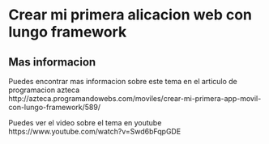 Crear mi primera alicacion web con lungo framework
=============

<h2>Mas informacion</h2>
<p>Puedes encontrar mas informacion sobre este tema en el articulo de programacion azteca<br>
http://azteca.programandowebs.com/moviles/crear-mi-primera-app-movil-con-lungo-framework/589/</p>
<p>Puedes ver el video sobre el tema en youtube<br>
https://www.youtube.com/watch?v=Swd6bFqpGDE</p>